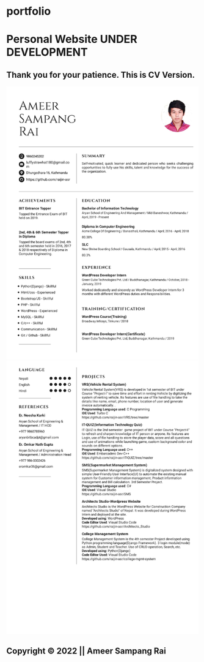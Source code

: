 # portfolio
<!DOCTYPE html>
<html>
<head>
  <link rel="stylesheet" href="https://cdn.jsdelivr.net/npm/bootstrap@4.0.0/dist/css/bootstrap.min.css" integrity="sha384-Gn5384xqQ1aoWXA+058RXPxPg6fy4IWvTNh0E263XmFcJlSAwiGgFAW/dAiS6JXm" crossorigin="anonymous">
</head>
<body>
<h1> Personal Website UNDER DEVELOPMENT</h1>
<h2>Thank you for your patience. This is CV Version. </h2>
<div class="container">
  <img src="ASR-1.jpg" class="img-fluid" alt="Raijin">
  <img src="ASR-2.jpg" class="img-fluid" alt="Raijin">
 </div>
<h2>Copyright &copy; 2022 || Ameer Sampang Rai</h2>
</body>
</html>
